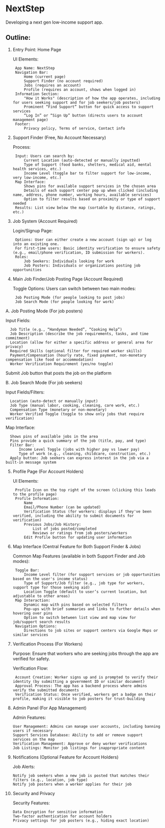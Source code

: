 # NextStep
Developing a next gen low-income support app.

## Outline:

1. Entry Point: Home Page

    UI Elements:
   
        App Name: NextStep
        Navigation Bar:
            Home (current page)
            Support Finder (no account required)
            Jobs (requires an account)
            Profile (requires an account, shows when logged in)
        Information Section:
            "How it Works" (description of how the app operates, including for users seeking support and for job seekers/job posters)
            Prominent “Find Support” button for quick access to support services
            “Log In” or “Sign Up” button (directs users to account management page)
        Footer:
            Privacy policy, Terms of service, Contact info

3. Support Finder (Free, No Account Necessary)

    Process:
   
        Input: Users can search by:
            Current Location (auto-detected or manually inputted)
            Type of Support (food banks, shelters, medical aid, mental health services, etc.)
            Income Level (toggle bar to filter support for low-income, very low-income, etc.)
        Map Interface:
            Shows pins for available support services in the chosen area
            Details of each support center pop up when clicked (including name, address, phone number, working hours, available services)
            Option to filter results based on proximity or type of support needed
        Results: List view below the map (sortable by distance, ratings, etc.)

5. Job System (Account Required)

    Login/Signup Page:
   
        Options: User can either create a new account (sign up) or log into an existing one.
        For first-time users: Basic identity verification to ensure safety (e.g., email/phone verification, ID submission for workers).
        Roles:
            Job Seekers: Individuals looking for work
            Job Posters: Individuals or organizations posting job opportunities

7. Main Job Finder/Job Posting Page (Account Required)

    Toggle Options: Users can switch between two main modes:
   
        Job Posting Mode (for people looking to post jobs)
        Job Search Mode (for people looking for work)

A. Job Posting Mode (For job posters)

   Input Fields:
   
      Job Title (e.g., “Handyman Needed”, “Cooking Help”)
      Job Description (describe the job requirements, tasks, and time commitment)
      Location (allow for either a specific address or general area for privacy)
      Required Skills (optional filter for required worker skills)
      Payment/Compensation (hourly rate, fixed payment, non-monetary compensation like food or accommodation)
      Worker Verification Requirement (yes/no toggle)
  Submit Job button that posts the job on the platform

B. Job Search Mode (For job seekers)

   Input Fields/Filters:
   
      Location (auto-detect or manually input)
      Job Type (manual labor, cooking, cleaning, care work, etc.)
      Compensation Type (monetary or non-monetary)
      Worker Verified Toggle (toggle to show only jobs that require verification)
   Map Interface:
   
      Shows pins of available jobs in the area
      Pins provide a quick summary of the job (title, pay, and type)
      Filter Bar:
          Income Level Toggle (jobs with higher pay vs lower pay)
          Type of work (e.g., cleaning, childcare, construction, etc.)
      Apply button: Job seekers can express interest in the job via a built-in message system

5. Profile Page (For Account Holders)

    UI Elements:
   
        Profile Icon on the top right of the screen (clicking this leads to the profile page)
        Profile Information:
            Name
            Email/Phone Number (can be updated)
            Verification Status (for workers: displays if they've been verified, including the ability to submit documents for verification)
            Previous Jobs/Job History:
                List of jobs posted/completed
                Reviews or ratings from job posters/workers
            Edit Profile button for updating user information

7. Map Interface (Central Feature for Both Support Finder & Jobs)

    Common Map Features (available in both Support Finder and Job modes):
   
        Toggle Bar:
            Income Level filter (for support services or job opportunities based on the user's income status)
            Type of Support/Job filter (e.g., job type for workers, support type for those seeking aid)
            Location Toggle (default to user’s current location, but adjustable to other areas)
        Map Interaction:
            Dynamic map with pins based on selected filters
            Pop-ups with brief summaries and links to further details when hovering over pins
            Option to switch between list view and map view for job/support search results
        Navigation Options:
            Directions to job sites or support centers via Google Maps or similar services

9. Verification Process (For Workers)

    Purpose: Ensure that workers who are seeking jobs through the app are verified for safety.
   
    Verification Flow:
   
        Account Creation: Worker signs up and is prompted to verify their identity (by submitting a government ID or similar document)
        Approval Process: The app has a backend process where admins verify the submitted documents
        Verification Status: Once verified, workers get a badge on their profile, making it visible to job posters for trust-building

11. Admin Panel (For App Management)

    Admin Features:
    
        User Management: Admins can manage user accounts, including banning users if necessary
        Support Services Database: Ability to add or remove support services on the map
        Verification Management: Approve or deny worker verifications
        Job Listings: Monitor job listings for inappropriate content

13. Notifications (Optional Feature for Account Holders)

    Job Alerts:
    
        Notify job seekers when a new job is posted that matches their filters (e.g., location, job type)
        Notify job posters when a worker applies for their job

15. Security and Privacy

    Security Features:
    
        Data Encryption for sensitive information
        Two-factor authentication for account holders
        Privacy settings for job posters (e.g., hiding exact location)
